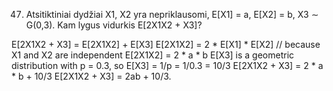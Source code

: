 47. Atsitiktiniai dydžiai X1, X2 yra nepriklausomi, E[X1] = a, E[X2] = b, X3 ∼ G(0,3). Kam lygus
vidurkis E[2X1X2 + X3]?

E[2X1X2 + X3] = E[2X1X2] + E[X3]
E[2X1X2] = 2 * E[X1] * E[X2] // because X1 and X2 are independent
E[2X1X2] = 2 * a * b
E[X3] is a geometric distribution with p = 0.3, so E[X3] = 1/p = 1/0.3 = 10/3
E[2X1X2 + X3] = 2 * a * b + 10/3
E[2X1X2 + X3] = 2ab + 10/3.